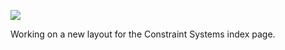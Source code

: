 ![](https://db-feed.s3.amazonaws.com/legacy/shot-2020-09-07_12-54-34-1599497754.png)

Working on a new layout for the Constraint Systems index page.
